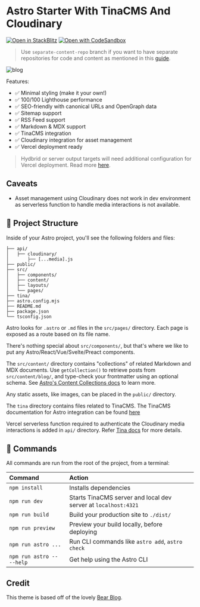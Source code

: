 # Astro Starter With TinaCMS And Cloudinary

[![Open in StackBlitz](https://developer.stackblitz.com/img/open_in_stackblitz.svg)](https://stackblitz.com/~/github.com/rajpatil53/astro-tina-cloudinary-starter)
[![Open with CodeSandbox](https://assets.codesandbox.io/github/button-edit-lime.svg)](https://codesandbox.io/p/sandbox/github/rajpatil53/astro-tina-cloudinary-starter)

> Use `separate-content-repo` branch if you want to have separate repositories for code and content as mentioned in this [guide](https://tina.io/guides/tinacms/separate-content-repo/guide/).

![blog](https://github.com/withastro/astro/assets/2244813/ff10799f-a816-4703-b967-c78997e8323d)

Features:

- ✅ Minimal styling (make it your own!)
- ✅ 100/100 Lighthouse performance
- ✅ SEO-friendly with canonical URLs and OpenGraph data
- ✅ Sitemap support
- ✅ RSS Feed support
- ✅ Markdown & MDX support
- ✅ TinaCMS integration
- ✅ Cloudinary integration for asset management
- ✅ Vercel deployment ready

> Hydbrid or server output targets will need additional configuration for Vercel deployment. Read more [here](https://docs.astro.build/en/guides/integrations-guide/vercel/).

## Caveats

- Asset management using Cloudinary does not work in dev environment as serverless function to handle media interactions is not available.

## 🚀 Project Structure

Inside of your Astro project, you'll see the following folders and files:

```text
├── api/
│   ├── cloudinary/
│       ├── [...media].js
├── public/
├── src/
│   ├── components/
│   ├── content/
│   ├── layouts/
│   └── pages/
├── tina/
├── astro.config.mjs
├── README.md
├── package.json
└── tsconfig.json
```

Astro looks for `.astro` or `.md` files in the `src/pages/` directory. Each page is exposed as a route based on its file name.

There's nothing special about `src/components/`, but that's where we like to put any Astro/React/Vue/Svelte/Preact components.

The `src/content/` directory contains "collections" of related Markdown and MDX documents. Use `getCollection()` to retrieve posts from `src/content/blog/`, and type-check your frontmatter using an optional schema. See [Astro's Content Collections docs](https://docs.astro.build/en/guides/content-collections/) to learn more.

Any static assets, like images, can be placed in the `public/` directory.

The `tina` directory contains files related to TinaCMS. The TinaCMS documentation for Astro integration can be found [here](https://tina.io/docs/frameworks/astro/)

Vercel serverless function required to authenticate the Cloudinary media interactions is added in `api/` directory. Refer [Tina docs](https://tina.io/docs/reference/media/external/cloudinary/) for more details.

## 🧞 Commands

All commands are run from the root of the project, from a terminal:

| Command                   | Action                                                         |
| :------------------------ | :------------------------------------------------------------- |
| `npm install`             | Installs dependencies                                          |
| `npm run dev`             | Starts TinaCMS server and local dev server at `localhost:4321` |
| `npm run build`           | Build your production site to `./dist/`                        |
| `npm run preview`         | Preview your build locally, before deploying                   |
| `npm run astro ...`       | Run CLI commands like `astro add`, `astro check`               |
| `npm run astro -- --help` | Get help using the Astro CLI                                   |

## Credit

This theme is based off of the lovely [Bear Blog](https://github.com/HermanMartinus/bearblog/).
